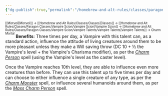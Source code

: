```yaml
---
{"dg-publish":true,"permalink":"/homebrew-and-alt-rules/classes/paragon-classes/vampire-scion/vampire-talents/seducer-talents/charm-mortal/"}
---
```


<sup><sup>[[Mistveil\|Mistveil]] → [[Homebrew and Alt Rules/Classes/Classes\|Classes]] → [[Homebrew and Alt Rules/Classes/Paragon Classes/Vampire Scion/Vampire Scion\|Vampire Scion]] → [[Homebrew and Alt Rules/Classes/Paragon Classes/Vampire Scion/Vampire Talents/Vampire Talents\|Vampire Talents]] → Charm Mortal</sup></sup>
**Benefits**: Three times per day, a Vampire with this talent can, as a standard action, influence the attitude of living creatures around them to be more pleasant unless they make a Will saving throw (DC 10 + ½ the Vampire's level + the Vampire's Charisma modifier), as per the *[Charm Person](https://www.d20pfsrd.com/magic/all-spells/c/charm-person/)* spell (using the Vampire's level as the caster level).

Once the Vampire reaches 10th level, they are able to influence even more creatures than before. They can use this talent up to five times per day and can choose to either influence a single creature of any type, as per the *[Charm Monster](https://www.d20pfsrd.com/magic/all-spells/c/charm-monster/)* spell, or influence several humanoids around them, as per the *[Mass Charm Person](https://www.d20pfsrd.com/magic/all-spells/c/charm-person/)* spell. 